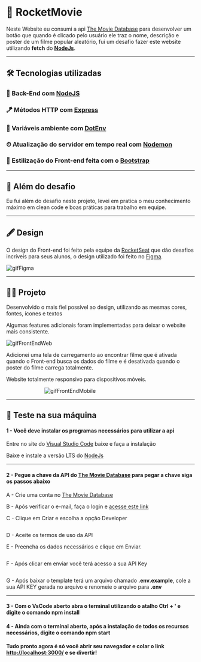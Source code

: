 <h1>🎥 RocketMovie</h1>
<p>Neste Website eu consumi a api <a href="https://www.themoviedb.org" target="_blank">The Movie Database</a> para desenvolver um botão
    que quando é clicado pelo usuário ele traz o nome, descrição e poster de um filme popular aleatório, fui um desafio
    fazer este website utilizando
    <b>fetch</b> do <a href="https://nodejs.org/en/" target="_blank"><b>NodeJs</b></a>.
</p>
<hr>
<h2>🛠 Tecnologias utilizadas</h2>
<h3>🎡 Back-End com  <a href="https://nodejs.org/en/" target="_blank">NodeJS</a></h3>
<h3>🪁 Métodos HTTP com  <a href="https://expressjs.com" target="_blank">Express</a></h3>
<h3>🔐 Variáveis ambiente com <a href="https://www.npmjs.com/package/dotenv" target="_blank">DotEnv</a></h3>
<h3>⏱ Atualização do servidor em tempo real com <a href="https://www.npmjs.com/package/nodemon" target="_blank">Nodemon</a></h3>
<h3>🧰 Estilização do Front-end feita com o <a href="https://getbootstrap.com" target="_blank">Bootstrap</a></h3>
<hr>
<h2>🧩 Além do desafio</h2>
<p>Eu fui além do desafio neste projeto, levei em pratica o meu conhecimento máximo em clean code e boas práticas para
    trabalho em equipe.</p>
<hr>
<h2>🖋 Design</h2>
<p>O design do Front-end foi feito pela equipe da <a href="https://www.rocketseat.com.br" target="_blank">RocketSeat</a> que dão
    desafios incríveis para seus alunos, o design
    utilizado foi feito no <a
        href="https://www.figma.com/file/9HFoO4wNB150gRSV4v0Qse/DD-%2F-Rocketflix/duplicate" target="_blank">Figma</a>.</p>
<div style="max-width: 600px; margin: auto;">

![gifFigma](https://user-images.githubusercontent.com/104699555/202767436-9be061f0-c259-4ac5-bcf2-ee01cd0785ae.gif)

</div>
<hr>
<h2>👨‍💻 Projeto</h2>
<p>Desenvolvido o mais fiel possível ao design, utilizando as mesmas cores, fontes, ícones e textos </p>
<p>Algumas features adicionais foram implementadas para deixar o website mais consistente.</p>
<div style="max-width: 600px; margin: auto;">

![gifFrontEndWeb](https://user-images.githubusercontent.com/104699555/202769227-4159a917-585b-4a03-be27-41131f6cb87d.gif)

</div>
<p>Adicionei uma tela de carregamento ao encontrar filme que é ativada quando o Front-end busca os dados do filme e é
    desativada quando o poster do filme carrega totalmente.</p>
<p>Website totalmente responsivo para dispositivos móveis.</p>
<div style="max-width: 300px; margin: auto;">

![gifFrontEndMobile](https://user-images.githubusercontent.com/104699555/202771410-7c8c3297-71e9-427e-b685-efd0df1c1fc0.gif)
</div>
<hr>
<h2>🔧 Teste na sua máquina</h2>
<h4>1 - Você deve instalar os programas necessários para utilizar a api</h4>
<p>Entre no site do <a href="https://code.visualstudio.com" target="_blank">Visual Studio Code</a> baixe e faça a instalação</p>
<p>Baixe e instale a versão LTS do <a href="https://nodejs.org/en/" target="_blank">NodeJs</a></p>
<hr>
<h4>2 - Pegue a chave da API do <a href="https://www.themoviedb.org" target="_blank">The Movie Database</a> para pegar a chave siga os
    passos abaixo</h4>
<p>A - Crie uma conta no <a href=" https://www.themoviedb.org/signup" target="_blank">The Movie Database</a></p>
<p>B - Após verificar o e-mail, faça o login e <a href="https://www.themoviedb.org/settings/api/request" target="_blank">acesse este
        link</a></p>
<p>C - Clique em Criar e escolha a opção Developer</p>
<div style="max-width: 800px; margin: auto;">
    <img src="https://efficient-sloth-d85.notion.site/image/https%3A%2F%2Fs3-us-west-2.amazonaws.com%2Fsecure.notion-static.com%2Facd70876-b5c9-433a-ac4c-30fda77c907e%2FUntitled.png?table=block&id=efef7909-d847-47b0-aadf-7d48fe40c9c4&spaceId=08f749ff-d06d-49a8-a488-9846e081b224&width=2000&userId=&cache=v2"
        alt="">
</div>
<p>D - Aceite os termos de uso da API</p>
<p>E - Preencha os dados necessários e clique em Enviar.</p>
<div style="max-width: 800px; margin: auto;">
    <img src="https://efficient-sloth-d85.notion.site/image/https%3A%2F%2Fs3-us-west-2.amazonaws.com%2Fsecure.notion-static.com%2F53fde663-8cda-4481-a0f0-d979c085fd25%2FUntitled.png?table=block&id=accd9903-9243-4dd0-bd2d-372985e85e7e&spaceId=08f749ff-d06d-49a8-a488-9846e081b224&width=2000&userId=&cache=v2"
        alt="">
</div>
<p>F - Após clicar em enviar você terá acesso a sua API Key</p>
<div style="max-width: 800px; margin: auto;">
    <img src="https://efficient-sloth-d85.notion.site/image/https%3A%2F%2Fs3-us-west-2.amazonaws.com%2Fsecure.notion-static.com%2F533f3ea6-2537-49fb-ae5c-417d699d17d8%2FUntitled.png?table=block&id=54349baf-bc25-4659-b825-27115646dcd7&spaceId=08f749ff-d06d-49a8-a488-9846e081b224&width=2000&userId=&cache=v2"
        alt="">
</div>
<p>G - Após baixar o template terá um arquivo chamado <b>.env.example</b>, cole a sua API KEY gerada no arquivo e
    renomeie o
    arquivo para <b>.env</b></p>
<hr>
<h4>3 - Com o VsCode aberto abra o terminal utilizando o atalho <b>Ctrl + '</b> e digite o comando <b>npm install</b>
</h4>
<h4>4 - Ainda com o terminal aberto, após a instalação de todos os recursos necessários, digite o comando <b>npm
        start</b></h4>
<h4>Tudo pronto agora é só você abrir seu navegador e colar o link <a
        href="http://localhost:3000/" target="_blank">http://localhost:3000/</a> e se divertir!</h4>